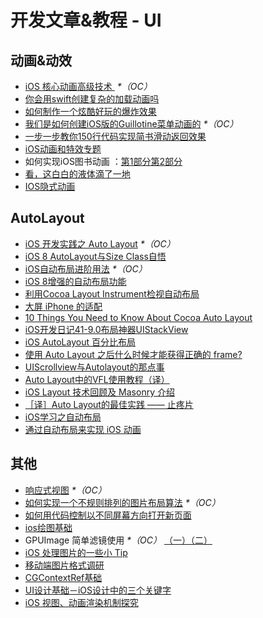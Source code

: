 # 开发文章&教程 - UI
## 动画&动效
- [iOS 核心动画高级技术 ][1] _\*（OC）_
- [你会用swift创建复杂的加载动画吗][2]
- [如何制作一个炫酷好玩的爆炸效果][3]
- [我们是如何创建iOS版的Guillotine菜单动画的][4] _\*（OC）_
- [一步一步教你150行代码实现简书滑动返回效果][5]
- [iOS动画和特效专题][6]
- 如何实现iOS图书动画 ：[第1部分][7][第2部分][8]
- [看，这白白的液体滴了一地][9]
- [IOS隐式动画][10]

## AutoLayout
- [iOS 开发实践之 Auto Layout][11] _\*（OC）_
- [iOS 8 AutoLayout与Size Class自悟][12]
- [iOS自动布局进阶用法][13] _\*（OC）_
- [iOS 8增强的自动布局功能][14]
- [利用Cocoa Layout Instrument检视自动布局][15]
- [大屏 iPhone 的适配][16]
- [10 Things You Need to Know About Cocoa Auto Layout][17]
- [iOS开发日记41-9.0布局神器UIStackView][18]
- [iOS AutoLayout 百分比布局][19]
- [使用 Auto Layout 之后什么时候才能获得正确的 frame?][20]
- [UIScrollview与Autolayout的那点事][21]
- [Auto Layout中的VFL使用教程（译）][22]
- [iOS Layout 技术回顾及 Masonry 介绍][23]
- [［译］Auto Layout的最佳实践 —— 止疼片][24]
- [iOS学习之自动布局][25]
- [通过自动布局来实现 iOS 动画][26]

## 其他
- [响应式视图][27] _\*（OC）_
- [如何实现一个不规则排列的图片布局算法][28] _\*（OC）_
- [如何用代码控制以不同屏幕方向打开新页面][29]
- [ios绘图基础][30]
- GPUImage 简单滤镜使用 _\*（OC）_ [（一）][31][（二）][32]
- [iOS 处理图片的一些小 Tip][33]
- [移动端图片格式调研][34]
- [CGContextRef基础][35]
- [UI设计基础－iOS设计中的三个关键字][36]
- [iOS 视图、动画渲染机制探究][37]

[1]:	http://wiki.jikexueyuan.com/project/ios-core-animation/
[2]:	http://www.cocoachina.com/swift/20150906/13327.html
[3]:	http://xxycode.com/ru-he-zhi-zuo-ge-xuan-ku-hao-wan-de-bao-zha-xiao-guo-2/
[4]:	http://hechen.info/2015/09/01/How-We-Created-Guillotine-Menu-Animation-for-iOS/
[5]:	http://www.jianshu.com/p/59be4551c418
[6]:	http://liuyanwei.jumppo.com/2015/10/29/iOS-animation-0.html
[7]:	http://www.devtf.cn/?p=1127 "如何实现iOS图书动画:第1部分"
[8]:	http://www.devtf.cn/?p=1129 "如何实现iOS图书动画-第2部分"
[9]:	http://pandara.xyz/2015/11/24/ios_water_drop/ "看，这白白的液体滴了一地"
[10]:	http://www.goofyy.com/blog/ios%e9%9a%90%e5%bc%8f%e5%8a%a8%e7%94%bb/ "IOS隐式动画"
[11]:	http://xuexuefeng.com/autolayout/
[12]:	http://www.cocoachina.com/ios/20141217/10669.html
[13]:	http://www.cnblogs.com/dsxniubility/p/4266581.html
[14]:	http://mp.weixin.qq.com/s?__biz=MjM5OTM0MzIwMQ==&mid=206448996&idx=3&sn=895663ec96a8469820b54b6536975340#rd
[15]:	http://www.cocoachina.com/ios/20151105/13927.html
[16]:	http://blog.ibireme.com/2014/09/16/adapted_to_iphone6/ "大屏 iPhone 的适配"
[17]:	http://southpeak.github.io/blog/2015/08/31/translate-10-things-you-need-to-know-about-cocoa-auto-layout/
[18]:	http://www.cnblogs.com/Twisted-Fate/p/4923326.html "iOS开发日记41-9.0布局神器UIStackView"
[19]:	http://liumh.com/2015/09/27/ios-autolayout-multiplier/ "iOS AutoLayout 百分比布局"
[20]:	https://autolayout.club/2015/11/16/%E5%AD%95%E5%AD%95%E7%9A%84%E4%B8%89%E4%B8%AA%E9%97%AE%E9%A2%98%E4%B9%8B%E2%80%94%E2%80%94%E4%BD%BF%E7%94%A8-Auto-Layout-%E4%B9%8B%E5%90%8E%E4%BB%80%E4%B9%88%E6%97%B6%E5%80%99%E6%89%8D%E8%83%BD%E8%8E%B7%E5%BE%97%E6%AD%A3%E7%A1%AE%E7%9A%84-frame/ "孕孕的三个问题之——使用 Auto Layout 之后什么时候才能获得正确的 frame?"
[21]:	http://adad184.com/2015/12/01/scrollview-under-autolayout/ "UIScrollview与Autolayout的那点事"
[22]:	http://mmmmmax.wang/2015/12/11/Auto-Layout-Visual-Format-Language-Tutorial/ "Auto Layout中的VFL使用教程（译）"
[23]:	http://www.taijicoder.com/2015/12/12/iOS-Layout-and-Masnory/ "iOS Layout 技术回顾及 Masonry 介绍"
[24]:	http://www.calios.gq/2015/12/14/%EF%BC%BB%E8%AF%91%EF%BC%BDAuto-Layout%E7%9A%84%E6%9C%80%E4%BD%B3%E5%AE%9E%E8%B7%B5-%E2%80%94%E2%80%94-%E6%AD%A2%E7%96%BC%E7%89%87/ "［译］Auto Layout的最佳实践 —— 止疼片"
[25]:	http://www.cnblogs.com/zhenzhen123/p/5052377.html "iOS学习之自动布局"
[26]:	https://realm.io/cn/news/gotocph-marin-todorov-auto-layout-animations-ios/ "通过自动布局来实现 iOS 动画"
[27]:	http://objccn.io/issue-22-5/
[28]:	http://kittenyang.com/layout-algorithm
[29]:	https://lvwenhan.com/ios/458.html
[30]:	http://liuyanwei.jumppo.com/2015/07/25/ios-draw-base.html
[31]:	http://www.cnblogs.com/salam/p/4980992.html "GPUImage简单滤镜使用（一）"
[32]:	http://www.cnblogs.com/salam/p/4981276.html "GPUImage简单滤镜使用（二）"
[33]:	http://blog.ibireme.com/2015/11/02/ios_image_tips/ "iOS 处理图片的一些小 Tip"
[34]:	http://blog.ibireme.com/2015/11/02/mobile_image_benchmark/
[35]:	https://mp.weixin.qq.com/s?__biz=MzAwMjYwMTAwNw==&mid=402342027&idx=1&sn=ba413699626cf1880e33f10a183a343c&scene=1&srcid=1130XiEHdiK5oNxdxzzL7CD7&key=ff7411024a07f3eb866bf44c61ee35e19fa0fb581392747ff93ab9adcc0007fb6f5d843d1fe8cf93ac2be933ed3575de&ascene=0&uin=MjY5MzMxNTMwMQ%3D%3D
[36]:	http://www.cocoachina.com/design/20151214/14680.html
[37]:	http://segmentfault.com/a/1190000004164291 "iOS 视图、动画渲染机制探究"